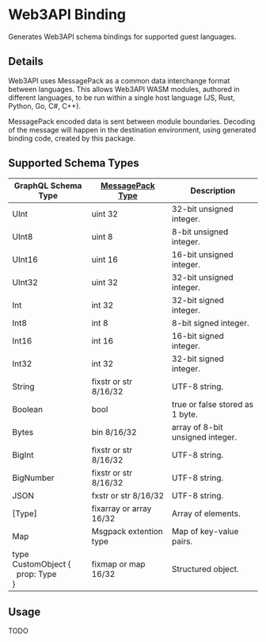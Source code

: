 # Web3API Binding

Generates Web3API schema bindings for supported guest languages.

## Details

Web3API uses MessagePack as a common data interchange format between languages. This allows Web3API WASM modules, authored in different languages, to be run within a single host language (JS, Rust, Python, Go, C#, C++).

MessagePack encoded data is sent between module boundaries. Decoding of the message will happen in the destination environment, using generated binding code, created by this package.

## Supported Schema Types

| GraphQL Schema Type | [MessagePack Type](https://github.com/msgpack/msgpack/blob/master/spec.md#formats) | Description |
|-|-|-|
| UInt | uint 32 | 32-bit unsigned integer. |
| UInt8 | uint 8 | 8-bit unsigned integer. |
| UInt16 | uint 16 | 16-bit unsigned integer. |
| UInt32 | uint 32 | 32-bit unsigned integer. |
| Int | int 32 | 32-bit signed integer. |
| Int8 | int 8 | 8-bit signed integer. |
| Int16 | int 16 | 16-bit signed integer. |
| Int32 | int 32 | 32-bit signed integer. |
| String | fixstr or str 8/16/32 | UTF-8 string. |
| Boolean | bool | true or false stored as 1 byte. |
| Bytes | bin 8/16/32 | array of 8-bit unsigned integer. |
| BigInt | fixstr or str 8/16/32 | UTF-8 string. |
| BigNumber | fixstr or str 8/16/32 | UTF-8 string. |
| JSON | fxstr or str 8/16/32 | UTF-8 string. |
| [Type] | fixarray or array 16/32 | Array of elements. |
| Map | Msgpack extention type | Map of key-value pairs. |
| type CustomObject {<br/>&nbsp;&nbsp;prop: Type<br/>} | fixmap or map 16/32 | Structured object. |

## Usage

TODO
